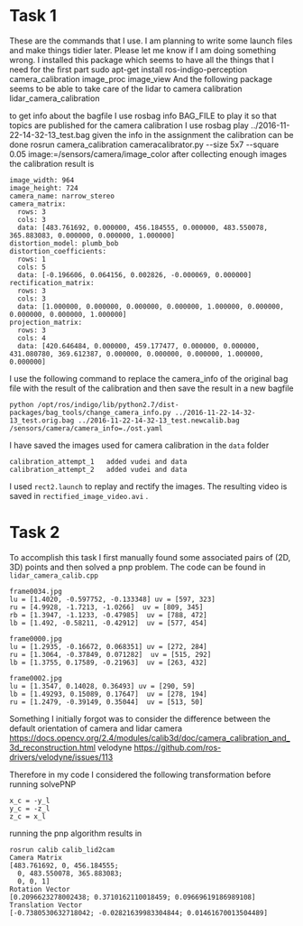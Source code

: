 # Task 1
These are the commands that I use. I am planning to write some launch files and make things tidier later. Please let me know if I am doing something wrong. I installed this package which seems to have all the things that I need for the first part
sudo apt-get install ros-indigo-perception 
camera_calibration
image_proc
image_view
And the following package seems to be able to take care of the lidar to camera calibration
lidar_camera_calibration

to get info about the bagfile I use
rosbag info BAG_FILE
to play it so that topics are published for the camera calibration I use
rosbag play ../2016-11-22-14-32-13_test.bag 
given the info in the assignment the calibration can be done
rosrun camera_calibration cameracalibrator.py --size 5x7 --square 0.05 image:=/sensors/camera/image_color
after collecting enough images the calibration result is 

```
image_width: 964
image_height: 724
camera_name: narrow_stereo
camera_matrix:
  rows: 3
  cols: 3
  data: [483.761692, 0.000000, 456.184555, 0.000000, 483.550078, 365.883083, 0.000000, 0.000000, 1.000000]
distortion_model: plumb_bob
distortion_coefficients:
  rows: 1
  cols: 5
  data: [-0.196606, 0.064156, 0.002826, -0.000069, 0.000000]
rectification_matrix:
  rows: 3
  cols: 3
  data: [1.000000, 0.000000, 0.000000, 0.000000, 1.000000, 0.000000, 0.000000, 0.000000, 1.000000]
projection_matrix:
  rows: 3
  cols: 4
  data: [420.646484, 0.000000, 459.177477, 0.000000, 0.000000, 431.080780, 369.612387, 0.000000, 0.000000, 0.000000, 1.000000, 0.000000]
```
I use the following command to replace the camera_info of the original bag file with the result of the calibration and then save the result in a new bagfile

```
python /opt/ros/indigo/lib/python2.7/dist-packages/bag_tools/change_camera_info.py ../2016-11-22-14-32-13_test.orig.bag ../2016-11-22-14-32-13_test.newcalib.bag /sensors/camera/camera_info=./ost.yaml
```
I have saved the images used for camera calibration in the `data` folder
```
calibration_attempt_1	added vudei and data	
calibration_attempt_2	added vudei and data	
```
I used `rect2.launch` to replay and rectify the images. The resulting video is saved in 
`rectified_image_video.avi`	.

# Task 2

To accomplish this task I first manually found some associated pairs of (2D, 3D) points and then solved a pnp problem. The code can be found in `lidar_camera_calib.cpp`

```
frame0034.jpg
lu = [1.4020, -0.597752, -0.133348] uv = [597, 323]
ru = [4.9928, -1.7213, -1.0266]  uv = [809, 345]
rb = [1.3947, -1.1233, -0.47985]  uv = [788, 472]
lb = [1.492, -0.58211, -0.42912]  uv = [577, 454]

frame0000.jpg
lu = [1.2935, -0.16672, 0.068351] uv = [272, 284]
ru = [1.3064, -0.37849, 0.071282]  uv = [515, 292]
lb = [1.3755, 0.17589, -0.21963]  uv = [263, 432]

frame0002.jpg
lu = [1.3547, 0.14028, 0.36493] uv = [290, 59]
lb = [1.49293, 0.15089, 0.17647]  uv = [278, 194]
ru = [1.2479, -0.39149, 0.35044]  uv = [513, 50]
```
Something I initially forgot was to consider the difference between the default orientation of camera and lidar
camera
https://docs.opencv.org/2.4/modules/calib3d/doc/camera_calibration_and_3d_reconstruction.html
velodyne
https://github.com/ros-drivers/velodyne/issues/113

Therefore in my code I considered the following transformation before running solvePNP
```
x_c = -y_l
y_c = -z_l
z_c = x_l
```
running the pnp algorithm results in 
```
rosrun calib calib_lid2cam
Camera Matrix
[483.761692, 0, 456.184555;
  0, 483.550078, 365.883083;
  0, 0, 1]
Rotation Vector
[0.2096623278002438; 0.3710162110018459; 0.09669619186989108]
Translation Vector
[-0.7380530632718042; -0.02821639983304844; 0.01461670013504489]
```